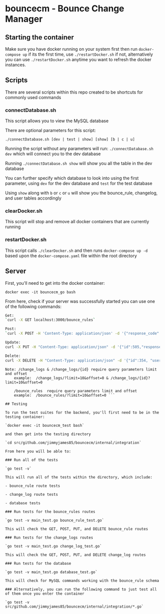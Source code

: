 # bouncecm - Bounce Change Manager

## Starting the container

Make sure you have docker running on your system first
then run `docker-compose up` if its the first time, use `./restartDocker.sh` if not,
alternatively you can use `./restartDocker.sh` anytime you want to refresh the docker instances.

## Scripts

There are several scripts within this repo created to be shortcuts for commonly used commands

### connectDatabase.sh

This script allows you to view the MySQL database

There are optional parameters for this script:

`./connectDatabase.sh [dev | test | show] [show] [b | c | u]`

Running the script without any parameters will run: `./connectDatabase.sh dev` which will connect you to the dev database

Running `./connectDatabase.sh show` will show you all the table in the dev database

You can further specify which database to look into using the first parameter, using `dev` for the dev database and `test` for the test database

Using `show` along with `b` or `c` or `u` will show you the bounce_rule, changelog, and user tables accordingly

### clearDocker.sh

This script will stop and remove all docker containers that are currently running

### restartDocker.sh

This script calls `./clearDocker.sh` and then runs `docker-compose up -d` based upon the `docker-compose.yaml` file within the root directory

## Server

First, you'll need to get into the docker container:

`docker exec -it bouncecm_go bash`

From here, check if your server was successfully started you can use one of the following commands:

```bash
Get:
`curl -X GET localhost:3000/bounce_rules`
```

```bash
Post:
`curl -X POST -H 'Content-Type: application/json' -d '{"response_code":123, "enhanced_code":"1.2.4", "regex":"testing", "priority":123, "description":"This is for testing", "bounce_action":"AUTOINCREMETTESTING"}' localhost:3000/bounce_rules/`
```

```bash
Update:
curl -X PUT -H "Content-Type: application/json" -d '{"id":505,"response_code":123,"enhanced_code":"1.2.4","regex":"testing","priority":123,"description":"This is for testing","bounce_action":"AUTOINCREMETTESTING","user_id":0,"comment":"something"}' localhost:3000/bounce_rules/505
```

```bash
Delete:
curl -X DELETE -H "Content-Type: application/json" -d '{"id":354, "user_id":1, "created_at":999999, "comment":"DEletetesting",  "response_code":123, "enhanced_code":"1.2.4", "regex":"testing", "priority":123, "description":"This is for testing", "bounce_action":"PUTTESTING"}' localhost:3000/bounce_rules/354
```

```
Note: /change_logs & /change_logs/{id} require query parameters limit and offset 
    example:  /change_logs/?limit=10&offset=0 & /change_logs/{id}?limit=10&offset=0
    
    /bounce_rules  require query parameters limit and offset 
    example:  /bounce_rules/?limit=10&offset=0 ```

## Testing

To run the test suites for the backend, you'll first need to be in the testing container:

`docker exec -it bouncecm_test bash`

and then get into the testing directory

`cd src/github.com/jimmyjames85/bouncecm/internal/integration`

From here you will be able to:

### Run all of the tests

`go test -v`

This will run all of the tests within the directory, which include:

- bounce_rule route tests

- change_log route tests

- database tests

### Run tests for the bounce_rules routes

`go test -v main_test.go bounce_rule_test.go`

This will check the GET, POST, PUT, and DELETE bounce_rule routes

### Run tests for the change_logs routes

`go test -v main_test.go change_log_test.go`

This will check the GET, POST, PUT, and DELETE change_log routes

### Run tests for the database

`go test -v main_test.go database_test.go`

This will check for MySQL commands working with the bounce_rule schema

### Alternatively, you can run the following command to just test all of them once you enter the container

`go test -v src/github.com/jimmyjames85/bouncecm/internal/integration/*.go`
